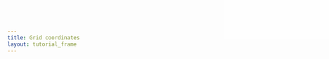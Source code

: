 ```yaml
---
title: Grid coordinates
layout: tutorial_frame
---
```


<style>

#info {
	position:absolute; 
	top:0; 
	right:0; 
	width: 20em; 
	height: 7.5em; 
	background: rgba(255,255,255,.5); 
	z-index:500; 
	font: 12px Sans;
}

.crsMarker {
	border-top: 2px green solid;
	border-left: 2px green solid;
}
</style>

<div id='info' style=''></div>


<script type='text/javascript'>

	var trd = [63.41, 10.41];


	var map = L.map('map', {
		center: [40, 0],
		zoom: 1
	});

	var positron = L.tileLayer('http://{s}.basemaps.cartocdn.com/light_all/{z}/{x}/{y}.png', {
		attribution: "CartoDB"
	}).addTo(map);

	var marker = L.marker(trd).addTo(map);
	
	var pane = map.getPane('markerPane')
	
	var paneCorner = document.createElement('div');
	paneCorner.style.width = '12px';
	paneCorner.style.height = '12px';
	paneCorner.style.borderTop = '2px red solid';
	paneCorner.style.borderLeft = '2px red solid';
	
	pane.appendChild(paneCorner);
	
	marker._icon.style.border = '1px solid blue';
	
	var crsMarker = L.marker( map.unproject([0, 0]), {
		icon: L.divIcon({ 
			className: 'crsMarker',
			iconAnchor: [0, 0]
		})
	} ).addTo(map);
	
	
	var markerOffsetLine = L.polyline([[0, 0], [0, 0]], {color: 'skyblue'}).addTo(map);
	var iconOffsetLine = L.polyline([[0, 0], [0, 0]], {color: 'blue'}).addTo(map);
	
	function info() {

		var pixelOrigin = map.getPixelOrigin();
		var markerPixelCoords = map.project(trd, map.getZoom());
		var markerAnchor = marker.options.icon.options.iconAnchor;
		var markerOffset = marker._icon._leaflet_pos;
		
		document.getElementById('info').innerHTML = 
			'<div style="color: green">CRS origin: 0,0</div>' + 
			'<div style="color: red">px origin: &Delta;' + pixelOrigin.x + ',' + pixelOrigin.y + '</div>' + 
			'<div style="color: blue">marker px coords:' + markerPixelCoords.x.toFixed(2) + ',' + markerPixelCoords.y.toFixed(2) + '</div>' + 
			'<div style="color: blue">marker anchor: &Delta;' + markerAnchor[0] + ',' + markerAnchor[1] + '</div>' +
			'<div style="color: skyblue">marker pane offset: &Delta;' + markerOffset.x + ',' + markerOffset.y + '</div>';
		
		markerOffsetLine.setLatLngs([ map.unproject(pixelOrigin), map.unproject(pixelOrigin.add(markerOffset))]);
		iconOffsetLine.setLatLngs([ map.unproject(pixelOrigin.add(markerOffset)), map.unproject(pixelOrigin.add(markerOffset).subtract(markerAnchor))]);
	}
	
	
	map.on('load move moveend zoomend viewreset', info)
	
	info();
	
	
</script>
